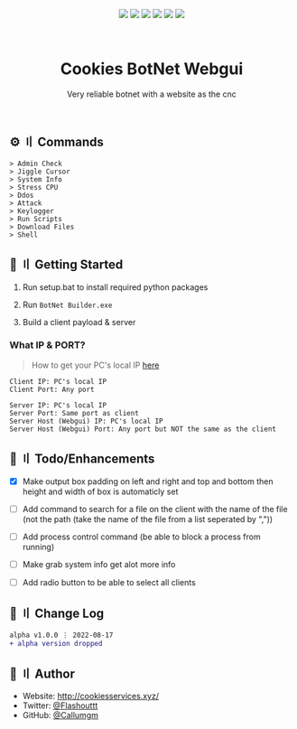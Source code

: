 <p align="center">
  <img src="https://sonarcloud.io/api/project_badges/measure?project=Callumgm_Cookies_RAT&metric=ncloc">
  <img src="https://img.shields.io/badge/version-5.0.5-blue.svg?cacheSeconds=2592000" >
  <img src="https://img.shields.io/badge/Maintained%3F-yes-green.svg" >
  <img src="https://img.shields.io/badge/license-MIT-yellow.svg" >
  <img src="https://img.shields.io/github/last-commit/Callumgm/Cookies_RAT">
  <a href="https://twitter.com/Flashouttt" target="_blank">
    <img src="https://img.shields.io/twitter/follow/Flashouttt.svg?style=social">
  </a>
</p>

<!-- PROJECT LOGO -->
<br />
<p align="center">

  <h1 align="center">Cookies BotNet Webgui</h1>

  <p align="center">
    Very reliable botnet with a website as the cnc
    <br />
  </p>
</p>

<br>


## <a id="commands"></a>:gear: 〢 Commands ##

```shell
> Admin Check
> Jiggle Cursor
> System Info
> Stress CPU
> Ddos
> Attack
> Keylogger
> Run Scripts
> Download Files
> Shell
```

## <a id="gettingstarted"></a>:file_folder: 〢 Getting Started ##

1. Run setup.bat to install required python packages

2. Run `BotNet Builder.exe`

3. Build a client payload & server

### What IP & PORT? ###
> How to get your PC's local IP [here](https://www.businessinsider.com/how-to-find-ip-address-on-windows?r=US&IR=T)

```
Client IP: PC's local IP
Client Port: Any port

Server IP: PC's local IP
Server Port: Same port as client
Server Host (Webgui) IP: PC's local IP
Server Host (Webgui) Port: Any port but NOT the same as the client
```


## <a id="enhancements"></a>:pushpin: 〢 Todo/Enhancements ##

- [x] Make output box padding on left and right and top and bottom then height and width of box is automaticly set
- [ ] Add command to search for a file on the client with the name of the file (not the path (take the name of the file from a list seperated by ","))
- [ ] Add process control command (be able to block a process from running)
- [ ] Make grab system info get alot more info
- [ ] Add radio button to be able to select all clients



## <a id="changelog"></a>:thought_balloon: 〢 Change Log ##

```diff
alpha v1.0.0 ⋮ 2022-08-17
+ alpha version dropped
```

## <a id="author"></a>👤 〢 Author ##

- Website: http://cookiesservices.xyz/  
- Twitter: [@Flashouttt](https://twitter.com/Flashouttt)  
- GitHub: [@Callumgm](https://github.com/Callumgm)    
